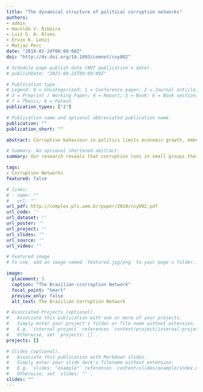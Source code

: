 ```yaml
---
title: "The dynamical structure of political corruption networks"
authors:
- admin
- Haroldo V. Ribeiro
- Luiz G. A. Alves
- Ervin K. Lenzi 
- Matjaz Perc
date: "2018-01-24T00:00:00Z"
doi: "http://dx.doi.org/10.1093/comnet/cny002"

# Schedule page publish date (NOT publication's date).
# publishDate: "2021-08-24T00:00:00Z"

# Publication type.
# Legend: 0 = Uncategorized; 1 = Conference paper; 2 = Journal article;
# 3 = Preprint / Working Paper; 4 = Report; 5 = Book; 6 = Book section;
# 7 = Thesis; 8 = Patent
publication_types: ["2"]

# Publication name and optional abbreviated publication name.
publication: ""
publication_short: ""

abstract: Corruptive behaviour in politics limits economic growth, embezzles public funds, and promotes socio-economic inequality in modern democracies. We analyse well-documented political corruption scandals over the past 27 years, focusing on the dynamical structure of networks where two individuals are connected if they were involved in the same scandal. Our research reveals that corruption runs in small groups that rarely comprise more than eight people, in networks that have hubs and a modular structure that encompasses more than one corruption scandal. We observe abrupt changes in the size of the largest connected component and in the degree distribution, which are due to the coalescence of different modules when new scandals come to light or when governments change. We show further that the dynamical structure of political corruption networks can be used for successfully predicting partners in future scandals. We discuss the important role of network science in detecting and mitigating political corruption.

# Summary. An optional shortened abstract.
summary: Our research reveals that corruption runs in small groups that rarely comprise more than eight people, in networks that have hubs and a modular structure that encompasses more than one corruption scandal.

tags:
- Corruption Networks
featured: false

# links:
# - name: ""
#   url: ""
url_pdf: http://complex.pfi.uem.br/paper/2018/cny002.pdf
url_code: ''
url_dataset: ''
url_poster: ''
url_project: ''
url_slides: ''
url_source: ''
url_video: ''

# Featured image
# To use, add an image named `featured.jpg/png` to your page's folder. 

image:
  placement: 3
  caption: "The Brazilian ccorruption Network"
  focal_point: "Smart"
  preview_only: false
  alt_text: The Brazilian Corruption Network

# Associated Projects (optional).
#   Associate this publication with one or more of your projects.
#   Simply enter your project's folder or file name without extension.
#   E.g. `internal-project` references `content/project/internal-project/index.md`.
#   Otherwise, set `projects: []`.
projects: []

# Slides (optional).
#   Associate this publication with Markdown slides.
#   Simply enter your slide deck's filename without extension.
#   E.g. `slides: "example"` references `content/slides/example/index.md`.
#   Otherwise, set `slides: ""`.
slides: ""
---
```


<!-- {{% callout note %}}
Click the *Cite* button above to demo the feature to enable visitors to import publication metadata into their reference management software.
{{% /callout %}}

{{% callout note %}}
Create your slides in Markdown - click the *Slides* button to check out the example.
{{% /callout %}}

Supplementary notes can be added here, including [code, math, and images](https://wowchemy.com/docs/writing-markdown-latex/).
 -->
